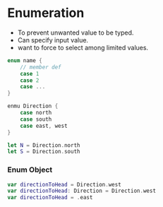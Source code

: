 # Enumeration
- To prevent unwanted value to be typed.
- Can specify input value.
- want to force to select among limited values.

``` swift
enum name {
    // member def
    case 1
    case 2
    case ...
}
```
``` swift
enmu Direction {
    case north
    case south
    case east, west
}

let N = Direction.north
let S = Direction.south
```
### Enum Object
``` swift
var directionToHead = Direction.west
var directionToHead: Direction = Direction.west
var directionToHead = .east
```
